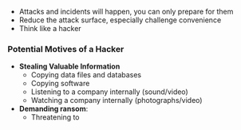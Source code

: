 - Attacks and incidents will happen, you can only prepare for them
- Reduce the attack surface, especially challenge convenience
- Think like a hacker
### Potential Motives of a Hacker
- **Stealing Valuable Information**
	- Copying data files and databases
	- Copying software
	- Listening to a company internally (sound/video)
	- Watching a company internally (photographs/video)
- **Demanding ransom**:
	- Threatening to 